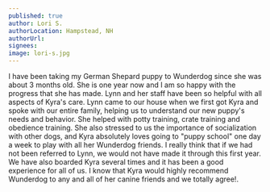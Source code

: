```yaml
---
published: true
author: Lori S.﻿﻿
authorLocation: Hampstead, NH﻿﻿
authorUrl:
signees:
image: lori-s.jpg
---
```


I have been taking my German Shepard puppy to Wunderdog since she was about 3 months old. She is one year now and I am so happy with the progress that she has made. Lynn and her staff have been so helpful with all aspects of Kyra's care. Lynn came to our house when we first got Kyra and spoke with our entire family, helping us to understand our new puppy's needs and behavior. She helped with potty training, crate training and obedience training. She also stressed to us the importance of socialization with other dogs, and Kyra absolutely loves going to "puppy school" one day a week to play with all her Wunderdog friends. I really think that if we had not been referred to Lynn, we would not have made it through this first year. We have also boarded Kyra several times and it has been a good experience for all of us. I know that Kyra would highly recommend Wunderdog to any and all of her canine friends and we totally agree!.
